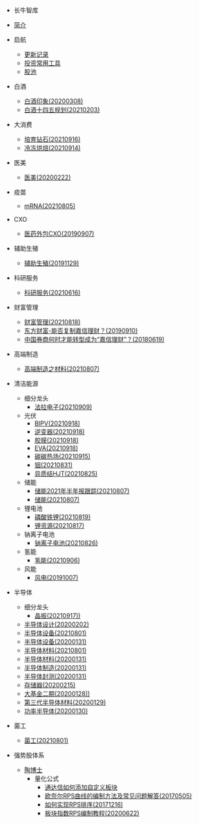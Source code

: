 * 长牛智库

* [简介](README.md)

* 启航
    - [更新记录](myHistory.md)
	- [投资常用工具](myTool.md)
	- [股池](股池/股池.md)
* 白酒
    - [白酒印象(20200308)](/白酒/白酒印象(20200308).md)
	- [白酒十四五规划(20210203)](/白酒/白酒十四五规划(20210203).md)
* 大消费
    - [培育钻石(20210916)](大消费/培育钻石(20210916).md)
    - [冷冻烘焙(20210914)](大消费/冷冻烘焙(20210914).md)
* 医美
    - [医美(20200222)](医美/医美(20200222).md)
* 疫苗
    - [mRNA(20210805)](疫苗/mRNA(20210805).md)  
* CXO
	- [医药外包CXO(20190907)](CXO/医药外包CXO(20190907).md)
* 辅助生殖
	- [辅助生殖(20191129)](辅助生殖/辅助生殖(20191129).md)
* 科研服务
    - [科研服务(20210616)](科研服务/科研服务(20210616).md)
* 财富管理
    - [财富管理(20210818)](财富管理/财富管理(20210818).md)
    - [东方财富-能否复制嘉信理财？(20190910)](财富管理/东方财富-能否复制嘉信理财？(20190910).md)
	- [中国券商何时才能转型成为“嘉信理财”？(20180619)](财富管理/中国券商何时才能转型成为“嘉信理财”？(20180619).md)
* 高端制造
    - [高端制造之材料(20210807)](高端制造/高端制造之材料(20210807).md)
* 清洁能源 
     - 细分龙头
	    - [法拉电子(20210909)](清洁能源/细分龙头/法拉电子(20210909).md)
	 - 光伏
	     - [BIPV(20210918)](清洁能源/光伏/BIPV(20210918).md)
	     - [逆变器(20210918)](清洁能源/光伏/逆变器(20210918).md)
	     - [胶膜(20210918)](清洁能源/光伏/胶膜(20210918).md)
	     - [EVA(20210918)](清洁能源/光伏/EVA(20210918).md) 
	     - [碳碳热场(20210915)](清洁能源/光伏/碳碳热场(20210915).md) 
         - [铟(20210831)](清洁能源/光伏/铟(20210831).md) 
         - [异质结HJT(20210825)](清洁能源/光伏/异质结HJT(20210825).md) 
     - 储能
        - [储能2021年半年报跟踪(20210807)](清洁能源/储能/储能2021年半年报跟踪(20210807).md) 
        - [储能(20210807)](清洁能源/储能/储能(20210807).md) 
     - 锂电池
        - [磷酸铁锂(20210819)](清洁能源/锂电池/磷酸铁锂(20210819).md) 
        - [锂资源(20210817)](清洁能源/锂电池/锂资源(20210817).md) 
     - 钠离子电池
         - [钠离子电池(20210826)](清洁能源/钠离子电池/钠离子电池(20210826).md) 
     - 氢能
	    - [氢能(20210906)](清洁能源/氢能/氢能(20210906).md)
     - 风能
	    - [风电(20191007)](清洁能源/风能/风电(20191007).md)
* 半导体
    - 细分龙头
	    - [晶振(20210917))](半导体/细分龙头/晶振(20210917).md)
    - [半导体设计(20200202)](半导体/半导体设计(20200202).md)
    - [半导体设备(20210801)](半导体/半导体设备(20210801).md)
    - [半导体设备(20200131)](半导体/半导体设备(20200131).md)
    - [半导体材料(20210801)](半导体/半导体材料(20210801).md)
    - [半导体材料(20200131)](半导体/半导体材料(20200131).md)
    - [半导体制造(20200131)](半导体/半导体制造(20200131).md)
    - [半导体封测(20200131)](半导体/半导体封测(20200131).md)
    - [存储器(20200215)](半导体/存储器(20200215).md)
    - [大基金二期(20200128))](半导体/大基金二期(20200128).md)
    - [第三代半导体材料(20200129)](半导体/第三代半导体材料(20200129).md)
    - [功率半导体(20200130)](半导体/功率半导体(20200130).md)
* 菌工
    - [菌工(20210801)](菌工/菌工(20210801).md)
* 强势股体系
	
	- [陶博士](强势股体系/陶博士/陶博士.md)
	 	- 量化公式
			- [通达信如何添加自定义板块](强势股体系/陶博士/量化公式/通达信如何添加自定义板块.md)
			- [欧奈尔RPS曲线的编制方法及常见问题解答(20170505)](强势股体系/陶博士/量化公式/欧奈尔RPS曲线的编制方法及常见问题解答(20170505).md)
			- [如何实现RPS排序(20171216)](强势股体系/陶博士/量化公式/如何实现RPS排序(20171216).md)
			- [板块指数RPS编制教程(20200622)](强势股体系/陶博士/量化公式/板块指数RPS编制教程(20200622).md)